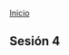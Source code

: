 <!-- No borrar o modificar -->
[Inicio](./index.md)

## Sesión 4


<!-- Su documentación aquí -->







